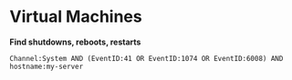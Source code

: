 # Virtual Machines 
**Find shutdowns, reboots, restarts**

`Channel:System AND (EventID:41 OR EventID:1074 OR EventID:6008) AND hostname:my-server`
